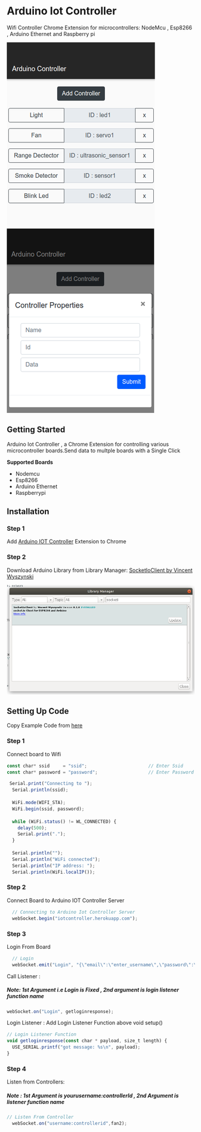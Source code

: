 # Arduino Iot Controller
Wifi Controller Chrome Extension for microcontrollers: NodeMcu , Esp8266 , Arduino Ethernet and Raspberry pi 




![picture](https://github.com/Quzal/arduino-iot-controller/blob/master/Iot%20Controller1.png?raw=true)
![picture1](https://github.com/Quzal/arduino-iot-controller/blob/master/Iot%20Controller%202.png?raw=true)

## Getting Started
Arduino Iot Controller , a Chrome Extension for controlling various microcontroller boards.Send data to multple boards with a Single Click

**Supported Boards**

- Nodemcu
- Esp8266
- Arduino Ethernet
- Raspberrypi
## Installation 
### Step 1 
Add <a href="">Arduino IOT Controller</a> Extension to Chrome
### Step 2
Download Arduino Library from Library Manager: <a href="https://www.arduinolibraries.info/libraries/socket-io-client">SocketIoClient by Vincent Wyszynski</a>
 
 
![library](https://github.com/Quzal/arduino-iot-controller/blob/master/SocketIoLib.png?raw=true)
## Setting Up Code
Copy Example Code from <a href="https://github.com/Quzal/arduino-iot-controller/blob/master/arduinoiotcontroller.ino">here</a>

### Step 1
Connect board to Wifi

```javascript
const char* ssid     = "ssid";                       // Enter Ssid
const char* password = "password";                   // Enter Password
```

```javascript
 Serial.print("Connecting to ");
  Serial.println(ssid);
  
  WiFi.mode(WIFI_STA);
  WiFi.begin(ssid, password);
  
  while (WiFi.status() != WL_CONNECTED) {
    delay(500);
    Serial.print(".");
  }

  Serial.println("");
  Serial.println("WiFi connected");  
  Serial.println("IP address: ");
  Serial.println(WiFi.localIP());
  ```
### Step 2
Connect Board to Arduino IOT Controller Server

```javascript
  // Connecting to Arduino Iot Controller Server
  webSocket.begin("iotcontroller.herokuapp.com");
```
### Step 3
Login From Board 

```javascript
  // Login 
  webSocket.emit("Login", "{\"email\":\"enter_username\",\"password\":\"enter_password\"}");
```
Call Listener :
##### Note: 1st Argument i.e Login is Fixed , 2nd argument is login listener function name
```javascript
webSocket.on("Login", getloginresponse);
```
Login Listener :
Add Login Listener Function above void setup()

```javascript
// Login Listener Function
void getloginresponse(const char * payload, size_t length) {
  USE_SERIAL.printf("got message: %s\n", payload);
}
```
### Step 4
Listen from Controllers:
##### Note : 1st Argument is yourusername:controllerId , 2nd Argument is listener function name
```javascript
// Listen From Controller
  webSocket.on("username:controllerid",fan2);
```

